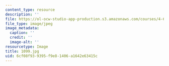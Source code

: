 ```yaml
---
content_type: resource
description: ''
file: https://ol-ocw-studio-app-production.s3.amazonaws.com/courses/4-614-religious-architecture-and-islamic-cultures-fall-2002/6cf08f939395f9e81406a1642e63415c_1099.jpg
file_type: image/jpeg
image_metadata:
  caption: ''
  credit: ''
  image-alt: ''
resourcetype: Image
title: 1099.jpg
uid: 6cf08f93-9395-f9e8-1406-a1642e63415c
---
```

